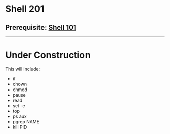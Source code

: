 # Shell 201

## Prerequisite: [Shell 101](https://github.com/inkVerb/Pinker/tree/master/101-shell)
___
# Under Construction

This will include:
- if
- chown
- chmod
- pause
- read
- set -e
- top
- ps aux
- pgrep NAME
- kill PID
